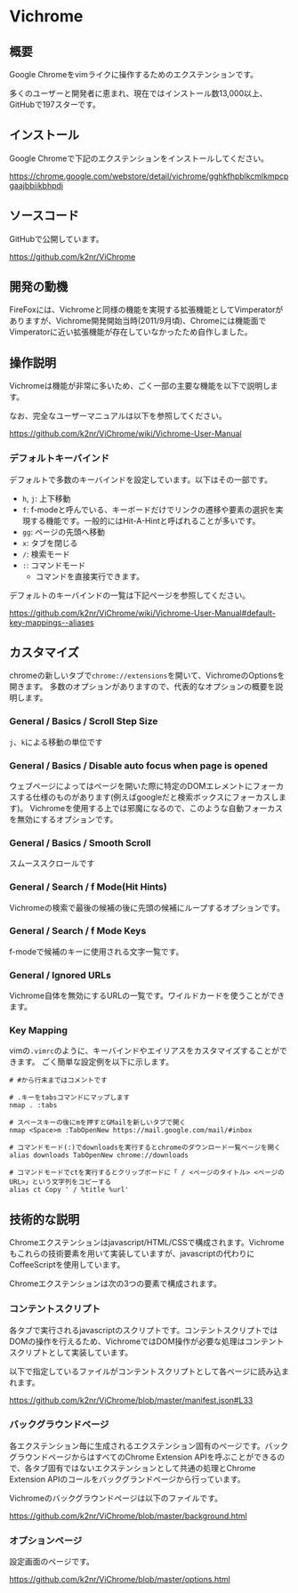 # Vichrome

## 概要

Google Chromeをvimライクに操作するためのエクステンションです。

多くのユーザーと開発者に恵まれ、現在ではインストール数13,000以上、GitHubで197スターです。

## インストール

Google Chromeで下記のエクステンションをインストールしてください。

https://chrome.google.com/webstore/detail/vichrome/gghkfhpblkcmlkmpcpgaajbbiikbhpdi

## ソースコード

GitHubで公開しています。

https://github.com/k2nr/ViChrome

## 開発の動機

FireFoxには、Vichromeと同様の機能を実現する拡張機能としてVimperatorがありますが、Vichrome開発開始当時(2011/9月頃)、Chromeには機能面でVimperatorに近い拡張機能が存在していなかったため自作しました。

## 操作説明

Vichromeは機能が非常に多いため、ごく一部の主要な機能を以下で説明します。

なお、完全なユーザーマニュアルは以下を参照してください。

https://github.com/k2nr/ViChrome/wiki/Vichrome-User-Manual

### デフォルトキーバインド

デフォルトで多数のキーバインドを設定しています。以下はその一部です。

- `h`, `j`: 上下移動
- `f`: f-modeと呼んでいる、キーボードだけでリンクの遷移や要素の選択を実現する機能です。一般的にはHit-A-Hintと呼ばれることが多いです。
- `gg`: ページの先頭へ移動
- `x`: タブを閉じる
- `/`: 検索モード
- `:`: コマンドモード
  - コマンドを直接実行できます。

デフォルトのキーバインドの一覧は下記ページを参照してください。

https://github.com/k2nr/ViChrome/wiki/Vichrome-User-Manual#default-key-mappings--aliases

## カスタマイズ

chromeの新しいタブで`chrome://extensions`を開いて、VichromeのOptionsを開きます。
多数のオプションがありますので、代表的なオプションの概要を説明します。

### General / Basics / Scroll Step Size

`j`、`k`による移動の単位です

### General / Basics / Disable auto focus when page is opened

ウェブページによってはページを開いた際に特定のDOMエレメントにフォーカスする仕様のものがあります(例えばgoogleだと検索ボックスにフォーカスします)。
Vichromeを使用する上では邪魔になるので、このような自動フォーカスを無効にするオプションです。

### General / Basics / Smooth Scroll

スムーススクロールです

### General / Search / f Mode(Hit Hints)

Vichromeの検索で最後の候補の後に先頭の候補にループするオプションです。

### General / Search / f Mode Keys

f-modeで候補のキーに使用される文字一覧です。

### General / Ignored URLs

Vichrome自体を無効にするURLの一覧です。ワイルドカードを使うことができます。

### Key Mapping

vimの`.vimrc`のように、キーバインドやエイリアスをカスタマイズすることができます。
ごく簡単な設定例を以下に示します。

```
# #から行末まではコメントです

# .キーをtabsコマンドにマップします
nmap . :tabs

# スペースキーの後にmを押すとGMailを新しいタブで開く
nmap <Space>m :TabOpenNew https://mail.google.com/mail/#inbox

# コマンドモード(:)でdownloadsを実行するとchromeのダウンロード一覧ページを開く
alias downloads TabOpenNew chrome://downloads

# コマンドモードでctを実行するとクリップボードに「 / <ページのタイトル> <ページのURL>」という文字列をコピーする
alias ct Copy ' / %title %url'
```

## 技術的な説明

Chromeエクステンションはjavascript/HTML/CSSで構成されます。Vichromeもこれらの技術要素を用いて実装していますが、javascriptの代わりにCoffeeScriptを使用しています。

Chromeエクステンションは次の3つの要素で構成されます。

### コンテントスクリプト

各タブで実行されるjavascriptのスクリプトです。コンテントスクリプトではDOMの操作を行えるため、VichromeではDOM操作が必要な処理はコンテントスクリプトとして実装しています。

以下で指定しているファイルがコンテントスクリプトとして各ページに読み込まれます。

https://github.com/k2nr/ViChrome/blob/master/manifest.json#L33

### バックグラウンドページ

各エクステンション毎に生成されるエクステンション固有のページです。バックグラウンドページからはすべてのChrome Extension APIを呼ぶことができるので、各タブ固有ではないエクステンションとして共通の処理とChrome Extension APIのコールをバックグランドページから行っています。

Vichromeのバックグラウンドページは以下のファイルです。

https://github.com/k2nr/ViChrome/blob/master/background.html

### オプションページ

設定画面のページです。

https://github.com/k2nr/ViChrome/blob/master/options.html
